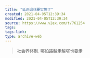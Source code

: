 ```yaml
---
title: "延迟退休要实施了"
created: 2021-04-05T12:39:34
modified: 2021-04-05T12:39:34
source: https://www.v2ex.com/t/761254
tags:
tags-link:
type: archive-web
---
```

> 社会养体制. 哪怕路越走越窄也要走